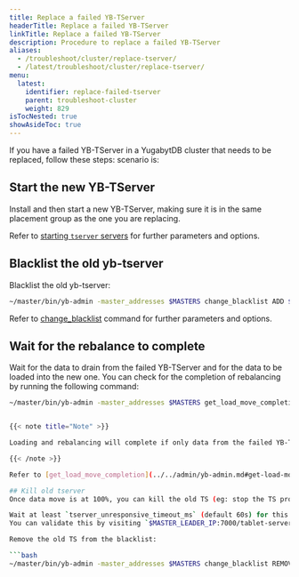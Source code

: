 ```yaml
---
title: Replace a failed YB-TServer
headerTitle: Replace a failed YB-TServer
linkTitle: Replace a failed YB-TServer
description: Procedure to replace a failed YB-TServer
aliases:
  - /troubleshoot/cluster/replace-tserver/
  - /latest/troubleshoot/cluster/replace-tserver/
menu:
  latest:
    identifier: replace-failed-tserver
    parent: troubleshoot-cluster
    weight: 829
isTocNested: true
showAsideToc: true
---
```


If you have a failed YB-TServer in a YugabytDB cluster that needs to be replaced, follow these steps:
scenario is:

## Start the new YB-TServer

Install and then start a new YB-TServer, making sure it is in the same placement group as the one you are replacing.

Refer to [starting `tserver` servers](../../../../deploy/manual-deployment/start-tservers/) for further parameters and options.

## Blacklist the old yb-tserver

Blacklist the old yb-tserver: 
```bash
~/master/bin/yb-admin -master_addresses $MASTERS change_blacklist ADD $OLD_IP:9100
```

Refer to [change_blacklist](../../admin/yb-admin.md#change-blacklist) command for further parameters and options.

## Wait for the rebalance to complete

Wait for the data to drain from the failed YB-TServer and for the data to be loaded into the new one. You can check for the completion of rebalancing by running the following command:

```sh
~/master/bin/yb-admin -master_addresses $MASTERS get_load_move_completion 


{{< note title="Note" >}}

Loading and rebalancing will complete if only data from the failed YB-TSserver has someplace to be stored. Start the new YB-TServer first, or ensure your remaining YB-TServers have enough capacity and are in the correct placement zones.

{{< /note >}}

Refer to [get_load_move_completion](../../admin/yb-admin.md#get-load-move-completion) command for further parameters and options.

## Kill old tserver
Once data move is at 100%, you can kill the old TS (eg: stop the TS process, terminate the VM)

Wait at least `tserver_unresponsive_timeout_ms` (default 60s) for this TS to be marked as dead by the master leader. 
You can validate this by visiting `$MASTER_LEADER_IP:7000/tablet-servers` and checking for the state of the old TS to say `DEAD`.

Remove the old TS from the blacklist: 

```bash
~/master/bin/yb-admin -master_addresses $MASTERS change_blacklist REMOVE node1:9100
```
